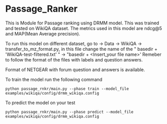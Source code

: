 # Passage_Ranker

This is Module for Passage ranking using DRMM model. This was trained and tested on WikiQA dataset. The metrics used in this model are ndcg@5 and MAP(Mean Average precision). 

To run this model on different dataset, go to -> Data -> WikiQA -> transfer_to_mz_format.py, in this file change the name of the  " basedir + 'WikiQA-test-filtered.txt' " -> "basedir + <Insert_your file name>'
Remeber to follow the format of the files with labels and question answers.

Format of NETGEAR with forum question and answers is available.


To train the model run the following command 

```
python passage_rnkr/main.py --phase train --model_file examples/wikiqa/config/drmm_wikiqa.config
```

To predict the model on your test 

```
python passage_rnkr/main.py --phase predict --model_file examples/wikiqa/config/drmm_wikiqa.config
```
